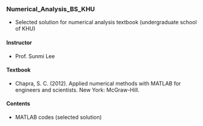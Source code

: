 ### Numerical_Analysis_BS_KHU
  
- Selected solution for numerical analysis textbook (undergraduate school of KHU)

#### Instructor
- Prof. Sunmi Lee

#### Textbook  
- Chapra, S. C. (2012). Applied numerical methods with MATLAB for engineers and scientists. New York: McGraw-Hill.
  
#### Contents
- MATLAB codes (selected solution)
